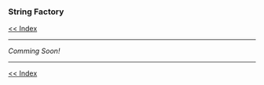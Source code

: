 ### String Factory

[<< Index](/wiki/index.md)

---

*Comming Soon!*

---

[<< Index](/wiki/index.md)
